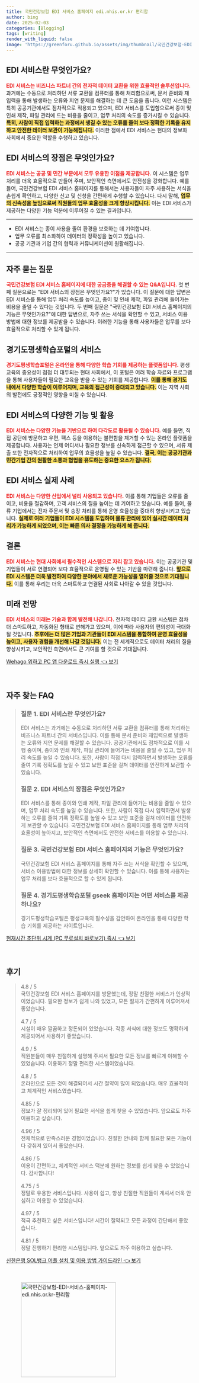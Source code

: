 ```yaml
---
title: 국민건강보험 EDI 서비스 홈페이지 edi.nhis.or.kr 편리함
author: bing
date: 2025-02-03
categories: [Blogging]
tags: [writing]
render_with_liquid: false
image: 'https://greenforu.github.io/assets/img/thumbnail/국민건강보험-EDI-서비스-홈페이지-edi.nhis.or.kr-편리함.webp'
---
```



<h2 id='EDI서비스란'>EDI 서비스란 무엇인가요?</h2>

<p><b><span style="color: #ee2323;">EDI 서비스는 비즈니스 파트너 간의 전자적 데이터 교환을 위한 효율적인 솔루션입니다.</span></b> 과거에는 수동으로 처리하던 서류 교환을 컴퓨터를 통해 처리함으로써, 문서 준비와 재입력을 통해 발생하는 오류와 지연 문제를 해결하는 데 큰 도움을 줍니다. 이런 시스템은 특히 공공기관에서도 점차적으로 적용되고 있으며, EDI 서비스를 도입함으로써 종이 및 인쇄 제작, 파일 관리에 드는 비용을 줄이고, 업무 처리의 속도를 증가시킬 수 있습니다. <b><span style="background-color: #ffe066;">특히, 사람이 직접 입력하는 과정에서 생길 수 있는 오류를 줄여 보다 정확한 기록을 유지하고 안전한 데이터 보관이 가능해집니다.</span></b> 이러한 점에서 EDI 서비스는 현대의 정보화 사회에서 중요한 역할을 수행하고 있습니다.</p>

<h2 id='EDI서비스장점'>EDI 서비스의 장점은 무엇인가요?</h2>

<p><b><span style="color: #ee2323;">EDI 서비스는 공공 및 민간 부문에서 모두 유용한 이점을 제공합니다.</span></b> 이 시스템은 업무 처리를 더욱 효율적으로 만들어 주며, 보안적인 측면에서도 안전성을 강화합니다. 예를 들어, 국민건강보험 EDI 서비스 홈페이지를 통해서는 사용자들이 자주 사용하는 서식을 손쉽게 확인하고, 다양한 신고 및 신청을 간편하게 수행할 수 있습니다. 다시 말해, <b><span style="background-color: #ffe066;">업무의 신속성을 높임으로써 직원들의 업무 효율성을 크게 향상시킵니다.</span></b> 이는 EDI 서비스가 제공하는 다양한 기능 덕분에 이루어질 수 있는 결과입니다.</p>

<hr />

<ul>
    <li>EDI 서비스는 종이 사용을 줄여 환경을 보호하는 데 기여합니다.</li>
    <li>업무 오류를 최소화하여 데이터의 정확성을 높이고 있습니다.</li>
    <li>공공 기관과 기업 간의 협력과 커뮤니케이션이 원활해집니다.</li>
</ul>

<hr />

<h2 id='자주묻는질문'>자주 묻는 질문</h2>

<p><b><span style="color: #ee2323;">국민건강보험 EDI 서비스 홈페이지에 대한 궁금증을 해결할 수 있는 Q&A입니다.</span></b> 첫 번째 질문으로는 "EDI 서비스의 장점은 무엇인가요?"가 있습니다. 이 질문에 대한 답변은 EDI 서비스를 통해 업무 처리 속도를 높이고, 종이 및 인쇄 제작, 파일 관리에 들어가는 비용을 줄일 수 있다는 것입니다. 두 번째 질문은 "국민건강보험 EDI 서비스 홈페이지의 기능은 무엇인가요?"에 대한 답변으로, 자주 쓰는 서식을 확인할 수 있고, 서비스 이용 방법에 대한 정보를 제공받을 수 있습니다. 이러한 기능을 통해 사용자들은 업무를 보다 효율적으로 처리할 수 있게 됩니다.</p>

<h2 id='경기도평생학습포털'>경기도평생학습포털의 서비스</h2>

<p><b><span style="color: #ee2323;">경기도평생학습포털은 온라인을 통해 다양한 학습 기회를 제공하는 플랫폼입니다.</span></b> 평생교육의 중요성이 점점 더 대두되는 현대 사회에서, 이 포털은 여러 학습 자료와 프로그램을 통해 사용자들이 필요한 교육을 받을 수 있는 기회를 제공합니다. <b><span style="background-color: #ffe066;">이를 통해 경기도 내에서 다양한 학습이 이루어지며, 교육의 접근성이 증대되고 있습니다.</span></b> 이는 지역 사회의 발전에도 긍정적인 영향을 미칠 수 있습니다.</p>

<h2 id='서비스기능'>EDI 서비스의 다양한 기능 및 활용</h2>

<p><b><span style="color: #ee2323;">EDI 서비스는 다양한 기능을 기반으로 하여 다각도로 활용될 수 있습니다.</span></b> 예를 들면, 직접 공단에 방문하고 우편, 팩스 등을 이용하는 불편함을 제거할 수 있는 온라인 플랫폼을 제공합니다. 사용자는 언제 어디서나 필요한 정보를 신속하게 접근할 수 있으며, 서류 제출 또한 전자적으로 처리하여 업무의 효율성을 높일 수 있습니다. <b><span style="background-color: #ffe066;">결국, 이는 공공기관과 민간기업 간의 원활한 소통과 협업을 유도하는 중요한 요소가 됩니다.</span></b></p>

<h2 id='EDI서비스사례'>EDI 서비스 실제 사례</h2>

<p><b><span style="color: #ee2323;">EDI 서비스는 다양한 산업에서 널리 사용되고 있습니다.</span></b> 이를 통해 기업들은 오류를 줄이고, 비용을 절감하며, 고객 서비스의 질을 높이는 데 기여하고 있습니다. 예를 들어, 물류 기업에서는 전자 주문서 및 송장 처리를 통해 운영 효율성을 중대히 향상시키고 있습니다. <b><span style="background-color: #ffe066;">실제로 여러 기업들이 EDI 시스템을 도입하여 물류 관리에 있어 실시간 데이터 처리가 가능하게 되었으며, 이는 빠른 의사 결정을 가능하게 해 줍니다.</span></b></p>

<h2 id='결론'>결론</h2>

<p><b><span style="color: #ee2323;">EDI 서비스는 현대 사회에서 필수적인 시스템으로 자리 잡고 있습니다.</span></b> 이는 공공기관 및 기업들이 서로 연결되어 보다 효율적으로 운영될 수 있는 기반을 마련해 줍니다. <b><span style="background-color: #ffe066;">앞으로 EDI 시스템은 더욱 발전하여 다양한 분야에서 새로운 가능성을 열어줄 것으로 기대됩니다.</span></b> 이를 통해 우리는 더욱 스마트하고 연결된 사회로 나아갈 수 있을 것입니다.</p>

<h2 id='미래전망'>미래 전망</h2>

<p><b><span style="color: #ee2323;">EDI 서비스의 미래는 기술과 함께 발전해 나갑니다.</span></b> 전자적 데이터 교환 시스템은 점차 더 스마트하고, 자동화된 형태로 변해가고 있으며, 이에 따라 사용자의 편의성이 극대화될 것입니다. <b><span style="background-color: #ffe066;">추후에는 더 많은 기업과 기관들이 EDI 시스템을 통합하여 운영 효율성을 높이고, 사용자 경험을 개선해 나갈 것입니다.</span></b> 이는 전 세계적으로도 데이터 처리의 질을 향상시키고, 보안적인 측면에서도 큰 기여를 할 것으로 기대됩니다.</p>


<p><a class="click-button" title="Wehago 위하고 PC 앱 다운로드 즉시 실행" href="https://greenforu.github.io/posts/Wehago-%EC%9C%84%ED%95%98%EA%B3%A0-PC-%EC%95%B1-%EB%8B%A4%EC%9A%B4%EB%A1%9C%EB%93%9C-%EC%A6%89%EC%8B%9C-%EC%8B%A4%ED%96%89/" rel="dofollow">Wehago 위하고 PC 앱 다운로드 즉시 실행 👈 보기</a></p><br>
<h2 id='자주_찾는_FAQ'>자주 찾는 FAQ</h2>
<div itemscope="" itemtype="https://schema.org/FAQPage"> 
<blockquote> 
<div itemscope="" itemprop="mainEntity" itemtype="https://schema.org/Question"> 
<h3 itemprop="name">질문 1. EDI 서비스란 무엇인가요?</h3> 
<div itemscope="" itemprop="acceptedAnswer" itemtype="https://schema.org/Answer"> 
<span itemprop="text"> 
<p>EDI 서비스는 과거에는 수동으로 처리하던 서류 교환을 컴퓨터를 통해 처리하는 비즈니스 파트너 간의 서비스입니다. 이를 통해 문서 준비와 재입력으로 발생하는 오류와 지연 문제를 해결할 수 있습니다. 공공기관에서도 점차적으로 이를 시행 중이며, 종이와 인쇄 제작, 파일 관리에 들어가는 비용을 줄일 수 있고, 업무 처리 속도를 높일 수 있습니다. 또한, 사람이 직접 다시 입력하면서 발생하는 오류를 줄여 기록 정확도를 높일 수 있고 보안 표준을 걸쳐 데이터를 안전하게 보관할 수 있습니다.</p> 
</span> 
</div> 
</div> 

<div itemscope="" itemprop="mainEntity" itemtype="https://schema.org/Question"> 
<h3 itemprop="name">질문 2. EDI 서비스의 장점은 무엇인가요?</h3> 
<div itemscope="" itemprop="acceptedAnswer" itemtype="https://schema.org/Answer"> 
<span itemprop="text"> 
<p>EDI 서비스를 통해 종이와 인쇄 제작, 파일 관리에 들어가는 비용을 줄일 수 있으며, 업무 처리 속도를 높일 수 있습니다. 또한, 사람이 직접 다시 입력하면서 발생하는 오류를 줄여 기록 정확도를 높일 수 있고 보안 표준을 걸쳐 데이터를 안전하게 보관할 수 있습니다. 국민건강보험 EDI 서비스 홈페이지를 통해 업무 처리의 효율성이 높아지고, 보안적인 측면에서도 안전한 서비스를 이용할 수 있습니다.</p> 
</span> 
</div> 
</div> 

<div itemscope="" itemprop="mainEntity" itemtype="https://schema.org/Question"> 
<h3 itemprop="name">질문 3. 국민건강보험 EDI 서비스 홈페이지의 기능은 무엇인가요?</h3> 
<div itemscope="" itemprop="acceptedAnswer" itemtype="https://schema.org/Answer"> 
<span itemprop="text"> 
<p>국민건강보험 EDI 서비스 홈페이지를 통해 자주 쓰는 서식을 확인할 수 있으며, 서비스 이용방법에 대한 정보를 상세히 확인할 수 있습니다. 이를 통해 사용자는 업무 처리를 보다 효율적으로 할 수 있게 됩니다.</p> 
</span> 
</div> 
</div> 

<div itemscope="" itemprop="mainEntity" itemtype="https://schema.org/Question">
<h3 itemprop="name">질문 4. 경기도평생학습포털 gseek 홈페이지는 어떤 서비스를 제공하나요?</h3>
<div itemscope="" itemprop="acceptedAnswer" itemtype="https://schema.org/Answer"> 
<span itemprop="text"> 
<p>경기도평생학습포털은 평생교육의 필수성을 감안하여 온라인을 통해 다양한 학습 기회를 제공하는 사이트입니다.</p> 
</span> 
</div> 
</div> 
</blockquote> 
</div>
<p><a class="click-button" title="현재시간 초단위 시계 (PC 무료설치 바로보기) 즉시" href="https://greenforu.github.io/posts/%ED%98%84%EC%9E%AC%EC%8B%9C%EA%B0%84-%EC%B4%88%EB%8B%A8%EC%9C%84-%EC%8B%9C%EA%B3%84-(PC-%EB%AC%B4%EB%A3%8C%EC%84%A4%EC%B9%98-%EB%B0%94%EB%A1%9C%EB%B3%B4%EA%B8%B0)-%EC%A6%89%EC%8B%9C/" rel="dofollow">현재시간 초단위 시계 (PC 무료설치 바로보기) 즉시 👈 보기</a></p><br>
<h2 id='후기'>후기</h2>
<div itemscope itemtype="https://schema.org/Product">
  <blockquote>
  <div itemprop="review" itemscope itemtype="https://schema.org/Review">
      <div itemprop="reviewRating" itemscope itemtype="https://schema.org/Rating"> <span itemprop="ratingValue">4.8</span> / <span itemprop="bestRating">5</span> </div>
      <span itemprop="reviewBody">국민건강보험 EDI 서비스 홈페이지를 방문했는데, 정말 친절한 서비스가 인상적이었습니다. 필요한 정보가 쉽게 나와 있었고, 모든 절차가 간편하게 이루어져서 좋았습니다.</span>
  </div>
  <br>
  <div itemprop="review" itemscope itemtype="https://schema.org/Review">
      <div itemprop="reviewRating" itemscope itemtype="https://schema.org/Rating"> <span itemprop="ratingValue">4.7</span> / <span itemprop="bestRating">5</span> </div>
      <span itemprop="reviewBody">시설이 매우 깔끔하고 정돈되어 있었습니다. 각종 서식에 대한 정보도 명확하게 제공되어서 사용하기 좋았습니다.</span>
  </div>
  <br>
  <div itemprop="review" itemscope itemtype="https://schema.org/Review">
      <div itemprop="reviewRating" itemscope itemtype="https://schema.org/Rating"> <span itemprop="ratingValue">4.9</span> / <span itemprop="bestRating">5</span> </div>
      <span itemprop="reviewBody">직원분들이 매우 친절하게 설명해 주셔서 필요한 모든 정보를 빠르게 이해할 수 있었습니다. 이용하기 정말 편리한 시스템이었습니다.</span>
  </div>
  <br>
  <div itemprop="review" itemscope itemtype="https://schema.org/Review">
      <div itemprop="reviewRating" itemscope itemtype="https://schema.org/Rating"> <span itemprop="ratingValue">4.8</span> / <span itemprop="bestRating">5</span> </div>
      <span itemprop="reviewBody">온라인으로 모든 것이 해결되어서 시간 절약이 많이 되었습니다. 매우 효율적이고 체계적인 서비스였습니다.</span>
  </div>
  <br>
  <div itemprop="review" itemscope itemtype="https://schema.org/Review">
      <div itemprop="reviewRating" itemscope itemtype="https://schema.org/Rating"> <span itemprop="ratingValue">4.85</span> / <span itemprop="bestRating">5</span> </div>
      <span itemprop="reviewBody">정보가 잘 정리되어 있어 필요한 서식을 쉽게 찾을 수 있었습니다. 앞으로도 자주 이용하고 싶습니다.</span>
  </div>
  <br>
  <div itemprop="review" itemscope itemtype="https://schema.org/Review">
      <div itemprop="reviewRating" itemscope itemtype="https://schema.org/Rating"> <span itemprop="ratingValue">4.96</span> / <span itemprop="bestRating">5</span> </div>
      <span itemprop="reviewBody">전체적으로 만족스러운 경험이었습니다. 친절한 안내와 함께 필요한 모든 기능이 다 갖춰져 있어서 좋았습니다.</span>
  </div>
  <br>
  <div itemprop="review" itemscope itemtype="https://schema.org/Review">
      <div itemprop="reviewRating" itemscope itemtype="https://schema.org/Rating"> <span itemprop="ratingValue">4.86</span> / <span itemprop="bestRating">5</span> </div>
      <span itemprop="reviewBody">이용이 간편하고, 체계적인 서비스 덕분에 원하는 정보를 쉽게 찾을 수 있었습니다. 감사합니다!</span>
  </div>
  <br>
  <div itemprop="review" itemscope itemtype="https://schema.org/Review">
      <div itemprop="reviewRating" itemscope itemtype="https://schema.org/Rating"> <span itemprop="ratingValue">4.75</span> / <span itemprop="bestRating">5</span> </div>
      <span itemprop="reviewBody">정말로 유용한 서비스입니다. 사용이 쉽고, 항상 친절한 직원들이 계셔서 더욱 안심하고 이용할 수 있었습니다.</span>
  </div>
  <br>
  <div itemprop="review" itemscope itemtype="https://schema.org/Review">
      <div itemprop="reviewRating" itemscope itemtype="https://schema.org/Rating"> <span itemprop="ratingValue">4.97</span> / <span itemprop="bestRating">5</span> </div>
      <span itemprop="reviewBody">적극 추천하고 싶은 서비스입니다! 시간이 절약되고 모든 과정이 간단해서 좋았습니다.</span>
  </div>
  <br>
  <div itemprop="review" itemscope itemtype="https://schema.org/Review">
      <div itemprop="reviewRating" itemscope itemtype="https://schema.org/Rating"> <span itemprop="ratingValue">4.81</span> / <span itemprop="bestRating">5</span> </div>
      <span itemprop="reviewBody">정말 진행하기 편리한 시스템입니다. 앞으로도 자주 이용하고 싶습니다.</span>
  </div>
  </blockquote>
</div>
<p><a class="click-button" title="신한은행 SOL뱅크 어플 설치 및 이용 방법 가이드라인" href="https://greenforu.github.io/posts/%EC%8B%A0%ED%95%9C%EC%9D%80%ED%96%89-SOL%EB%B1%85%ED%81%AC-%EC%96%B4%ED%94%8C-%EC%84%A4%EC%B9%98-%EB%B0%8F-%EC%9D%B4%EC%9A%A9-%EB%B0%A9%EB%B2%95-%EA%B0%80%EC%9D%B4%EB%93%9C%EB%9D%BC%EC%9D%B8/" rel="dofollow">신한은행 SOL뱅크 어플 설치 및 이용 방법 가이드라인 👈 보기</a></p><br>
<figure class="image"><img src="https://greenforu.github.io/assets/img/thumbnail/국민건강보험-EDI-서비스-홈페이지-edi.nhis.or.kr-편리함.webp" alt="국민건강보험-EDI-서비스-홈페이지-edi.nhis.or.kr-편리함" width="256" height="256"></figure>